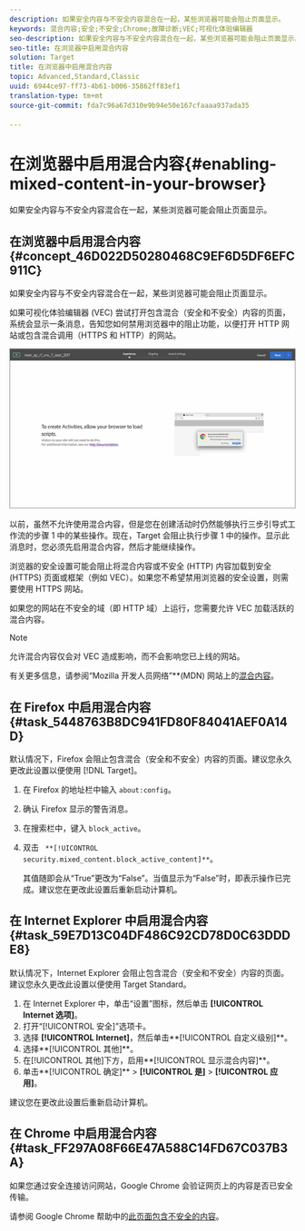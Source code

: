 ```yaml
---
description: 如果安全内容与不安全内容混合在一起，某些浏览器可能会阻止页面显示。
keywords: 混合内容;安全;不安全;Chrome;故障诊断;VEC;可视化体验编辑器
seo-description: 如果安全内容与不安全内容混合在一起，某些浏览器可能会阻止页面显示。
seo-title: 在浏览器中启用混合内容
solution: Target
title: 在浏览器中启用混合内容
topic: Advanced,Standard,Classic
uuid: 6944ce97-ff73-4b61-b006-35862ff83ef1
translation-type: tm+mt
source-git-commit: fda7c96a67d310e9b94e50e167cfaaaa937ada35

---
```



# 在浏览器中启用混合内容{#enabling-mixed-content-in-your-browser}

如果安全内容与不安全内容混合在一起，某些浏览器可能会阻止页面显示。

## 在浏览器中启用混合内容 {#concept_46D022D50280468C9EF6D5DF6EFC911C}

如果安全内容与不安全内容混合在一起，某些浏览器可能会阻止页面显示。

如果可视化体验编辑器 (VEC) 尝试打开包含混合（安全和不安全）内容的页面，系统会显示一条消息，告知您如何禁用浏览器中的阻止功能，以便打开 HTTP 网站或包含混合调用（HTTPS 和 HTTP）的网站。

![](assets/mixed_content_warning.gif)

以前，虽然不允许使用混合内容，但是您在创建活动时仍然能够执行三步引导式工作流的步骤 1 中的某些操作。现在，Target 会阻止执行步骤 1 中的操作。显示此消息时，您必须先启用混合内容，然后才能继续操作。

浏览器的安全设置可能会阻止将混合内容或不安全 (HTTP) 内容加载到安全 (HTTPS) 页面或框架（例如 VEC）。如果您不希望禁用浏览器的安全设置，则需要使用 HTTPS 网站。

如果您的网站在不安全的域（即 HTTP 域）上运行，您需要允许 VEC 加载活跃的混合内容。

>[!NOTE]
>
>允许混合内容仅会对 VEC 造成影响，而不会影响您已上线的网站。

有关更多信息，请参阅“Mozilla 开发人员网络”**(MDN) 网站上的[混合内容](https://developer.mozilla.org/en-US/docs/Web/Security/Mixed_content)。

## 在 Firefox 中启用混合内容 {#task_5448763B8DC941FD80F84041AEF0A14D}

默认情况下，Firefox 会阻止包含混合（安全和不安全）内容的页面。建议您永久更改此设置以便使用 [!DNL Target]。

<!-- 

target/t_mixed_content_firefox.xml

 -->

1. 在 Firefox 的地址栏中输入 `about:config`。
1. 确认 Firefox 显示的警告消息。
1. 在搜索栏中，键入 `block_active`。
1. 双击 ` **[!UICONTROL security.mixed_content.block_active_content]**`。

   其值随即会从“True”更改为“False”。当值显示为“False”时，即表示操作已完成。建议您在更改此设置后重新启动计算机。

## 在 Internet Explorer 中启用混合内容 {#task_59E7D13C04DF486C92CD78D0C63DDDE8}

默认情况下，Internet Explorer 会阻止包含混合（安全和不安全）内容的页面。建议您永久更改此设置以便使用 Target Standard。

<!-- 

target/t_mixed_content_ie.xml

 -->

1. 在 Internet Explorer 中，单击“设置”图标，然后单击 **[!UICONTROL Internet 选项]**。
1. 打开“[!UICONTROL 安全]”选项卡。
1. 选择 **[!UICONTROL Internet]**，然后单击**[!UICONTROL 自定义级别]**。
1. 选择**[!UICONTROL 其他]**。
1. 在[!UICONTROL 其他]下方，启用**[!UICONTROL 显示混合内容]**。
1. 单击**[!UICONTROL 确定]** &gt; **[!UICONTROL 是]** &gt; **[!UICONTROL 应用]**。

建议您在更改此设置后重新启动计算机。

## 在 Chrome 中启用混合内容 {#task_FF297A08F66E47A588C14FD67C037B3A}

如果您通过安全连接访问网站，Google Chrome 会验证网页上的内容是否已安全传输。

<!-- 

target/t_mixed_content_chrome.xml

 -->

请参阅 Google Chrome 帮助中的[此页面包含不安全的内容](https://support.google.com/chrome/answer/1342714?hl=en)。
